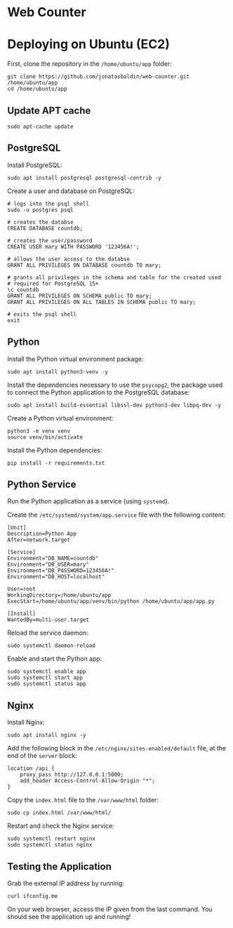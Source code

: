 # Web Counter

# Deploying on Ubuntu (EC2)
First, clone the repository in the `/home/ubuntu/app` folder:
```
git clone https://github.com/jonatasbaldin/web-counter.git /home/ubuntu/app
cd /home/ubuntu/app
```

## Update APT cache
```
sudo apt-cache update
```

## PostgreSQL
Install PostgreSQL:
```
sudo apt install postgresql postgresql-contrib -y
```

Create a user and database on PostgreSQL:
```
# logs into the psql shell
sudo -u postgres psql

# creates the databse
CREATE DATABASE countdb;

# creates the user/password
CREATE USER mary WITH PASSWORD '123456A!';

# allows the user access to the databse
GRANT ALL PRIVILEGES ON DATABASE countdb TO mary;

# grants all privileges in the schema and table for the created used
# required for PostgreSQL 15+
\c countdb
GRANT ALL PRIVILEGES ON SCHEMA public TO mary;
GRANT ALL PRIVILEGES ON ALL TABLES IN SCHEMA public TO mary;

# exits the psql shell
exit
```

## Python
Install the Python virtual environment package:
```
sudo apt install python3-venv -y
```

Install the dependencies necessary to use the `psycopg2`, the package used to connect the Python application to the PostgreSQL database:
```
sudo apt install build-essential libssl-dev python3-dev libpq-dev -y
```

Create a Python virtual environment:
```
python3 -m venv venv
source venv/bin/activate
```

Install the Python dependencies:
```
pip install -r requirements.txt
```

## Python Service
Run the Python application as a service (using `systemd`).

Create the `/etc/systemd/system/app.service` file with the following content:
```
[Unit]
Description=Python App
After=network.target

[Service]
Environment="DB_NAME=countdb"
Environment="DB_USER=mary"
Environment="DB_PASSWORD=123456A!"
Environment="DB_HOST=localhost"

User=root
WorkingDirectory=/home/ubuntu/app
ExecStart=/home/ubuntu/app/venv/bin/python /home/ubuntu/app/app.py

[Install]
WantedBy=multi-user.target
```

Reload the service daemon:
```
sudo systemctl daemon-reload
```

Enable and start the Python app:
```
sudo systemctl enable app
sudo systemctl start app
sudo systemctl status app
```

## Nginx
Install Nginx:
```
sudo apt install nginx -y
```

Add the following block in the `/etc/nginx/sites-enabled/default` file, at the end of the `server` block:
```
location /api {
    proxy_pass http://127.0.0.1:5000;
    add_header Access-Control-Allow-Origin "*";
}
```

Copy the `index.html` file to the `/var/www/html` folder:
```
sudo cp index.html /var/www/html/
```

Restart and check the Nginx service:
```
sudo systemctl restart nginx
sudo systemctl status nginx
```

## Testing the Application
Grab the external IP address by running:
```
curl ifconfig.me
```

On your web browser, access the IP given from the last command. You should see the application up and running!
